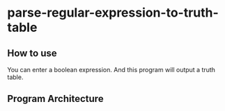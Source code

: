 # parse-regular-expression-to-truth-table
## How to use
You can enter a boolean expression. And this program will output a truth table.
## Program Architecture
